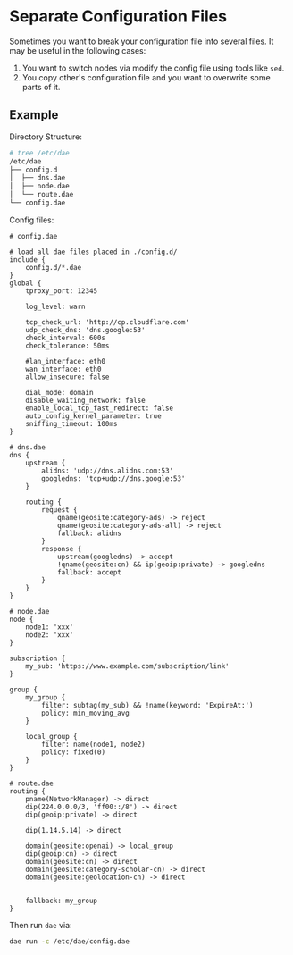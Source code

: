 # Separate Configuration Files

Sometimes you want to break your configuration file into several files. It may be useful in the following cases:

1. You want to switch nodes via modify the config file using tools like `sed`.
2. You copy other's configuration file and you want to overwrite some parts of it.

## Example

Directory Structure:

```sh
# tree /etc/dae
/etc/dae
├── config.d
│  ├── dns.dae
│  ├── node.dae
│  └── route.dae
└── config.dae
```

Config files:

```jsonc
# config.dae

# load all dae files placed in ./config.d/
include {
    config.d/*.dae
}
global {
    tproxy_port: 12345

    log_level: warn

    tcp_check_url: 'http://cp.cloudflare.com'
    udp_check_dns: 'dns.google:53'
    check_interval: 600s
    check_tolerance: 50ms

    #lan_interface: eth0
    wan_interface: eth0
    allow_insecure: false

    dial_mode: domain
    disable_waiting_network: false
    enable_local_tcp_fast_redirect: false
    auto_config_kernel_parameter: true
    sniffing_timeout: 100ms
}
```

```jsonc
# dns.dae
dns {
    upstream {
        alidns: 'udp://dns.alidns.com:53'
        googledns: 'tcp+udp://dns.google:53'
    }

    routing {
        request {
            qname(geosite:category-ads) -> reject
            qname(geosite:category-ads-all) -> reject
            fallback: alidns
        }
        response {
            upstream(googledns) -> accept
            !qname(geosite:cn) && ip(geoip:private) -> googledns
            fallback: accept
        }
    }
}
```

```jsonc
# node.dae
node {
    node1: 'xxx'
    node2: 'xxx'
}

subscription {
    my_sub: 'https://www.example.com/subscription/link'
}

group {
    my_group {
        filter: subtag(my_sub) && !name(keyword: 'ExpireAt:')
        policy: min_moving_avg
    }

    local_group {
        filter: name(node1, node2)
        policy: fixed(0)
    }
}
```

```jsonc
# route.dae
routing {
    pname(NetworkManager) -> direct
    dip(224.0.0.0/3, 'ff00::/8') -> direct
    dip(geoip:private) -> direct

    dip(1.14.5.14) -> direct

    domain(geosite:openai) -> local_group
    dip(geoip:cn) -> direct
    domain(geosite:cn) -> direct
    domain(geosite:category-scholar-cn) -> direct
    domain(geosite:geolocation-cn) -> direct


    fallback: my_group
}
```

Then run `dae` via:

```sh
dae run -c /etc/dae/config.dae
```
